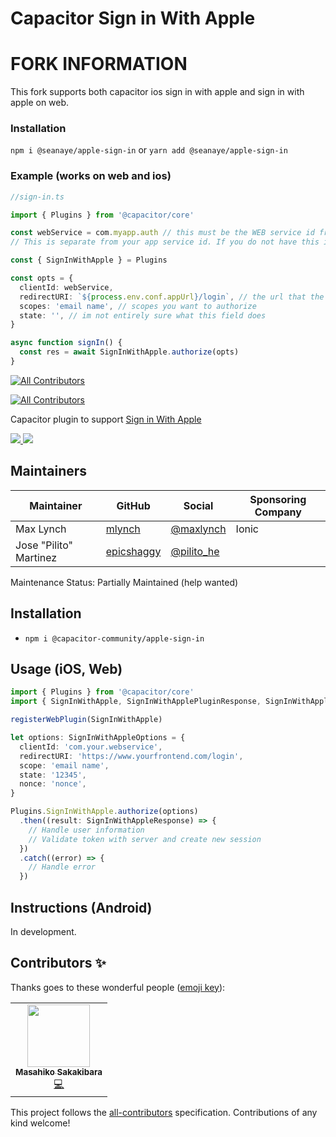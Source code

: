 # Capacitor Sign in With Apple

# FORK INFORMATION

This fork supports both capacitor ios sign in with apple and sign in with apple on web.

### Installation

`npm i @seanaye/apple-sign-in`
or
`yarn add @seanaye/apple-sign-in`

### Example (works on web and ios)

```ts
//sign-in.ts

import { Plugins } from '@capacitor/core'

const webService = com.myapp.auth // this must be the WEB service id from apple.
// This is separate from your app service id. If you do not have this id you must create one and link it to your app in your apple developer account

const { SignInWithApple } = Plugins

const opts = {
  clientId: webService,
  redirectURI: `${process.env.conf.appUrl}/login`, // the url that the web sign in is called from
  scopes: 'email name', // scopes you want to authorize
  state: '', // im not entirely sure what this field does
}

async function signIn() {
  const res = await SignInWithApple.authorize(opts)
}
```

<!-- ALL-CONTRIBUTORS-BADGE:START - Do not remove or modify this section -->

[![All Contributors](https://img.shields.io/badge/all_contributors-1-orange.svg?style=flat-square)](#contributors-)

<!-- ALL-CONTRIBUTORS-BADGE:END -->

<!-- ALL-CONTRIBUTORS-BADGE:START - Do not remove or modify this section -->

[![All Contributors](https://img.shields.io/badge/all_contributors-2-orange.svg?style=flat-square)](#contributors-)

<!-- ALL-CONTRIBUTORS-BADGE:END -->

Capacitor plugin to support [Sign in With Apple](https://developer.apple.com/sign-in-with-apple/get-started/)

<!-- Badges -->
<a href="https://npmjs.com/package/@capacitor-community/apple-sign-in">
  <img src="https://img.shields.io/npm/v/@capacitor-community/apple-sign-in.svg">
</a>
<a href="https://npmjs.com/package/@capacitor-community/apple-sign-in">
  <img src="https://img.shields.io/npm/l/@capacitor-community/apple-sign-in.svg">
</a>

## Maintainers

| Maintainer             | GitHub                                      | Social                                      | Sponsoring Company |
| ---------------------- | ------------------------------------------- | ------------------------------------------- | ------------------ |
| Max Lynch              | [mlynch](https://github.com/mlynch)         | [@maxlynch](https://twitter.com/maxlynch)   | Ionic              |
| Jose "Pilito" Martinez | [epicshaggy](https://github.com/epicshaggy) | [@pilito_he](https://twitter.com/pilito_he) |                    |

Maintenance Status: Partially Maintained (help wanted)

## Installation

- `npm i @capacitor-community/apple-sign-in`

## Usage (iOS, Web)

```ts
import { Plugins } from '@capacitor/core'
import { SignInWithApple, SignInWithApplePluginResponse, SignInWithAppleOptions } from '@capacitor-community/apple-sign-in'

registerWebPlugin(SignInWithApple)

let options: SignInWithAppleOptions = {
  clientId: 'com.your.webservice',
  redirectURI: 'https://www.yourfrontend.com/login',
  scope: 'email name',
  state: '12345',
  nonce: 'nonce',
}

Plugins.SignInWithApple.authorize(options)
  .then((result: SignInWithAppleResponse) => {
    // Handle user information
    // Validate token with server and create new session
  })
  .catch((error) => {
    // Handle error
  })
```

###

## Instructions (Android)

In development.

## Contributors ✨

Thanks goes to these wonderful people ([emoji key](https://allcontributors.org/docs/en/emoji-key)):

<!-- ALL-CONTRIBUTORS-LIST:START - Do not remove or modify this section -->
<!-- prettier-ignore-start -->
<!-- markdownlint-disable -->
<table>
  <tr>
    <td align="center"><a href="https://rdlabo.jp"><img src="https://avatars1.githubusercontent.com/u/9690024?v=4" width="100px;" alt=""/><br /><sub><b>Masahiko Sakakibara</b></sub></a><br /><a href="https://github.com/capacitor-community/apple-sign-in/commits?author=rdlabo" title="Code">💻</a></td>
  </tr>
</table>

<!-- markdownlint-enable -->
<!-- prettier-ignore-end -->

<!-- ALL-CONTRIBUTORS-LIST:END -->

This project follows the [all-contributors](https://github.com/all-contributors/all-contributors) specification. Contributions of any kind welcome!
